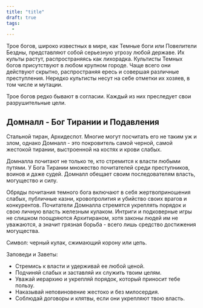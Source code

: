 ```yaml
---
title: "title"
draft: true
tags:
  - 
---
```

Трое богов, широко известных в мире, как Темные боги или Повелители Бездны, представляют собой серьезную угрозу любой державе. Их культы растут, распространяясь как лихорадка. Культисты Темных богов присутствуют в любом крупном городе. Чаще всего они действуют скрытно, распространяя ересь и совершая различные преступления. Нередко культисты несут на себе отметки их хозяев, в том числе и мутации.

Трое богов редко бывают в согласии. Каждый из них преследует свои разрушительные цели.

## Домналл - Бог Тирании и Подавления

Стальной тиран, Архидеспот. Многие могут посчитать его не таким уж и злом, однако Домналл - это покровитель самой черной, самой жестокой тирании, выстроенной на костях и крови слабых.

Домналла почитают не только те, кто стремится к власти любыми путями. У Бога Тирании множество почитателей среди преступников, воинов и даже судей. Домналл обещает своим последователям власть, могущество и силу.

Обряды почитания темного бога включают в себя жертвоприношения слабых, публичные казни, кровопролития и убийство своих врагов и конкурентов. Почитатели Домналла стремятся укреплять порядок и свою личную власть железным кулаком. Интриги и подковерные игры не слишком поощряются Архитираном, хотя законы людей им не уважаются, а значит грязная борьба - всего лишь средство достижения могущества.

Символ: черный кулак, сжимающий корону или цепь.

Заповеди и Заветы:
- Стремись к власти и удерживай ее любой ценой.
- Подчиняй слабых и заставляй их служить твоим целям.
- Уважай иерархию и укрепляй порядок, который приносит тебе пользу.
- Наказывай неповиновение жестоко и без милосердия.
- Соблюдай договоры и клятвы, если они укрепляют твою власть.